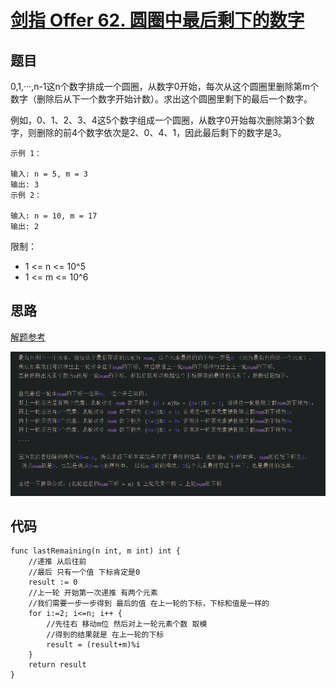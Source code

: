 # [剑指 Offer 62. 圆圈中最后剩下的数字](https://leetcode.cn/problems/yuan-quan-zhong-zui-hou-sheng-xia-de-shu-zi-lcof/)

## 题目

0,1,···,n-1这n个数字排成一个圆圈，从数字0开始，每次从这个圆圈里删除第m个数字（删除后从下一个数字开始计数）。求出这个圆圈里剩下的最后一个数字。

例如，0、1、2、3、4这5个数字组成一个圆圈，从数字0开始每次删除第3个数字，则删除的前4个数字依次是2、0、4、1，因此最后剩下的数字是3。

```
示例 1：

输入: n = 5, m = 3
输出: 3
示例 2：

输入: n = 10, m = 17
输出: 2
```


限制：

- 1 <= n <= 10^5
- 1 <= m <= 10^6

## 思路

[解题参考](https://leetcode.cn/problems/yuan-quan-zhong-zui-hou-sheng-xia-de-shu-zi-lcof/solution/javajie-jue-yue-se-fu-huan-wen-ti-gao-su-ni-wei-sh/)

![](https://raw.githubusercontent.com/RobKing9/Blog_Pic/master/Git/20220823150042.png)

## 代码

```golang
func lastRemaining(n int, m int) int {
    //递推 从后往前
    //最后 只有一个值 下标肯定是0
    result := 0
    //上一轮 开始第一次递推 有两个元素
    //我们需要一步一步得到 最后的值 在上一轮的下标，下标和值是一样的
    for i:=2; i<=n; i++ {
        //先往右 移动m位 然后对上一轮元素个数 取模 
        //得到的结果就是 在上一轮的下标
        result = (result+m)%i
    }
    return result
}
```

